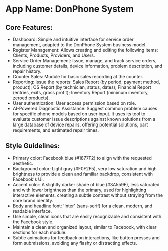 # **App Name**: DonPhone System

## Core Features:

- Dashboard: Simple and intuitive interface for service order management, adapted to the DonPhone System business model.
- Register Management: Allows creating and editing the following items: Clients, Products, Providers, and Users.
- Service Order Management: Issue, manage, and track service orders, including customer details, device information, problem description, and repair history.
- Counter Sales: Module for basic sales recording at the counter.
- Reporting: Issue the reports: Sales Report (by period, payment method, product); OS Report (by technician, status, dates); Financial Report (entries, exits, gross profit); Inventory Report (minimum inventory, zeroed products).
- User authentication: User access permission based on role.
- AI-Powered Diagnostic Assistance: Suggest common problem causes for specific phone models based on user input. It uses its tool to evaluate customer issue descriptions against known solutions from a large database of device repairs, offering potential solutions, part requirements, and estimated repair times.

## Style Guidelines:

- Primary color: Facebook blue (#1877F2) to align with the requested aesthetic.
- Background color: Light gray (#F0F2F5), very low saturation and high brightness to provide a clean and familiar backdrop, consistent with Facebook's UI.
- Accent color: A slightly darker shade of blue (#3A559F), less saturated and with lower brightness than the primary, used for highlighting interactive elements, creating a subtle contrast without straying from the core brand identity.
- Body and headline font: 'Inter' (sans-serif) for a clean, modern, and readable interface.
- Use simple, clean icons that are easily recognizable and consistent with the Facebook style.
- Maintain a clean and organized layout, similar to Facebook, with clear sections for each module.
- Subtle animations for feedback on interactions, like button presses and form submissions, avoiding any flashy or distracting effects.